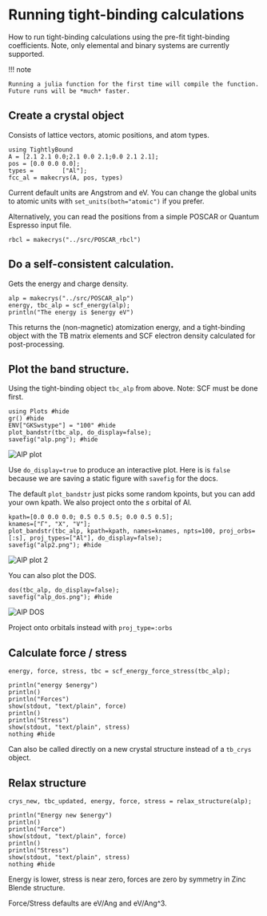 # Running tight-binding calculations

How to run tight-binding calculations using the pre-fit tight-binding
coefficients. Note, only elemental and binary systems are currently
supported.

!!! note

    Running a julia function for the first time will compile the function. Future runs will be *much* faster.

## **Create a crystal object**

Consists of lattice vectors, atomic positions, and atom types. 

```@example 1
using TightlyBound
A = [2.1 2.1 0.0;2.1 0.0 2.1;0.0 2.1 2.1];
pos = [0.0 0.0 0.0];
types =        ["Al"];
fcc_al = makecrys(A, pos, types)
```
Current default units are Angstrom and eV. You can change the global units to atomic units with `set_units(both="atomic")` if you prefer.

Alternatively, you can read the positions from a simple POSCAR or Quantum Espresso input file.

```@example 1
rbcl = makecrys("../src/POSCAR_rbcl")
```

## **Do a self-consistent calculation.**

Gets the energy and charge density.

```@example 1
alp = makecrys("../src/POSCAR_alp")
energy, tbc_alp = scf_energy(alp); 
println("The energy is $energy eV")
```
This returns the (non-magnetic) atomization energy, and a tight-binding object with the TB matrix elements and SCF electron density calculated for post-processing.

## **Plot the band structure.**

Using the tight-binding object `tbc_alp` from above. Note: SCF must be done first.

```@example 1
using Plots #hide
gr() #hide
ENV["GKSwstype"] = "100" #hide
plot_bandstr(tbc_alp, do_display=false); 
savefig("alp.png"); #hide
```

![AlP plot](alp.png)

Use `do_display=true` to produce an interactive plot. Here is is `false` because we are saving a static figure with `savefig` for the docs.

The default `plot_bandstr` just picks some random kpoints, but you can add your own kpath. We also project onto the *s* orbital of Al.

```@example 1
kpath=[0.0 0.0 0.0; 0.5 0.5 0.5; 0.0 0.5 0.5];
knames=["Γ", "X", "V"];
plot_bandstr(tbc_alp, kpath=kpath, names=knames, npts=100, proj_orbs=[:s], proj_types=["Al"], do_display=false);
savefig("alp2.png"); #hide
```

![AlP plot 2](alp2.png)

You can also plot the DOS.

```@example 1
dos(tbc_alp, do_display=false);
savefig("alp_dos.png"); #hide
```

![AlP DOS](alp_dos.png)

Project onto orbitals instead with `proj_type=:orbs`

## **Calculate force / stress**

```@example 1
energy, force, stress, tbc = scf_energy_force_stress(tbc_alp);

println("energy $energy")
println()
println("Forces")
show(stdout, "text/plain", force)
println()
println("Stress")
show(stdout, "text/plain", stress)
nothing #hide
```
Can also be called directly on a new crystal structure instead of a `tb_crys` object.

## **Relax structure**

```@example 1
crys_new, tbc_updated, energy, force, stress = relax_structure(alp);

println("Energy new $energy")
println()
println("Force")
show(stdout, "text/plain", force)
println()
println("Stress")
show(stdout, "text/plain", stress)
nothing #hide
```
Energy is lower, stress is near zero, forces are zero by symmetry in Zinc Blende structure.

Force/Stress defaults are eV/Ang and eV/Ang^3.


